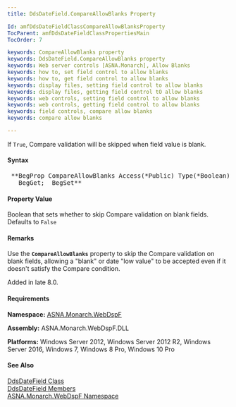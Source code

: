 ```yaml
---
title: DdsDateField.CompareAllowBlanks Property

Id: amfDdsDateFieldClassCompareAllowBlanksProperty
TocParent: amfDdsDateFieldClassPropertiesMain
TocOrder: 7

keywords: CompareAllowBlanks property
keywords: DdsDateField.CompareAllowBlanks property
keywords: Web server controls [ASNA.Monarch], Allow Blanks
keywords: how to, set field control to allow blanks
keywords: how to, get field control to allow blanks
keywords: display files, setting field control to allow blanks
keywords: display files, getting field control tO allow blanks
keywords: web controls, setting field control to allow blanks
keywords: web controls, getting field control to allow blanks
keywords: field controls, compare allow blanks
keywords: compare allow blanks

---
```


If <code>True</code>, Compare validation will be skipped when field value is blank.

#### Syntax
<pre class="syntax"> **BegProp CompareAllowBlanks Access(*Public) Type(*Boolean)
   BegGet;  BegSet** </pre>

#### Property Value
Boolean that sets whether to skip Compare validation on blank fields. Defaults to <code>False</code>

#### Remarks
Use the **<code>CompareAllowBlanks</code>** property to skip the Compare validation on blank fields, allowing a "blank" or date "low value" to be accepted even if it doesn't satisfy the Compare condition.

Added in late 8.0.

#### Requirements
**Namespace:** [ASNA.Monarch.WebDspF](amfWebDspFNamespace.html)

**Assembly:** ASNA.Monarch.WebDspF.DLL

**Platforms:** Windows Server 2012, Windows Server 2012 R2, Windows Server 2016, Windows 7, Windows 8 Pro, Windows 10 Pro

#### See Also
[ DdsDateField Class](amfDdsDateFieldClass.html) <br /> [ DdsDateField Members](amfDdsDateFieldClassMembers.html) <br /> [ ASNA.Monarch.WebDspF Namespace](amfWebDspFNamespace.html) <br /> 
